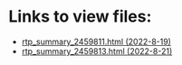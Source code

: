 # Links to view files:

* [rtp_summary_2459811.html (2022-8-19)](https://htmlpreview.github.io/?https://github.com/HERA-Team/H6C_Notebooks/blob/main/_rtp_summary_/rtp_summary_2459811.html)
* [rtp_summary_2459813.html (2022-8-21)](https://htmlpreview.github.io/?https://github.com/HERA-Team/H6C_Notebooks/blob/main/_rtp_summary_/rtp_summary_2459813.html)